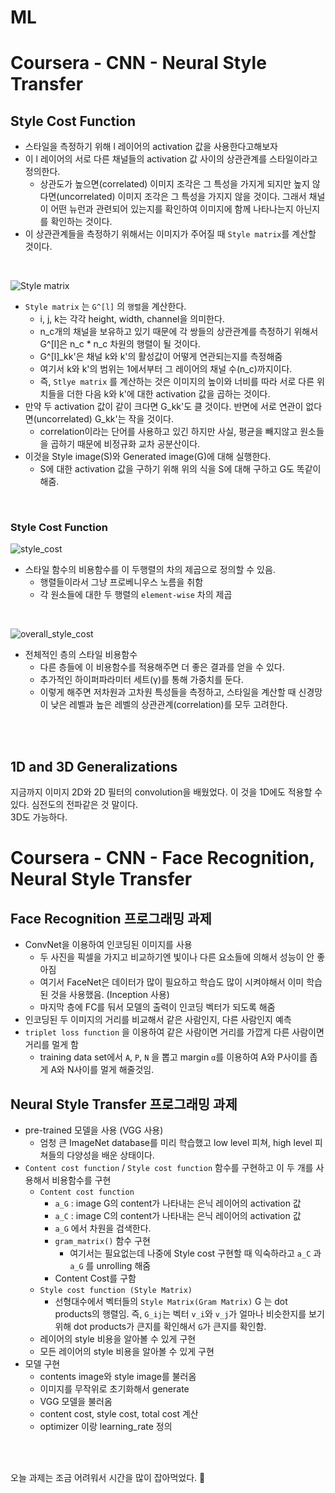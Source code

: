 # ML
# Coursera - CNN - Neural Style Transfer
## Style Cost Function
- 스타일을 측정하기 위해 l 레이어의 activation 값을 사용한다고해보자
- 이 l 레이어의 서로 다른 채널들의 activation 값 사이의 상관관계를 스타일이라고 정의한다.
    - 상관도가 높으면(correlated) 이미지 조각은 그 특성을 가지게 되지만 높지 않다면(uncorrelated) 이미지 조각은 그 특성을 가지지 않을 것이다. 그래서 채널이 어떤 뉴런과 관련되어 있는지를 확인하여 이미지에 함께 나타나는지 아닌지를 확인하는 것이다.
- 이 상관관계들을 측정하기 위해서는 이미지가 주어질 때 `Style matrix`를 계산할 것이다.


<br>

![Style matrix]()

- `Style matrix` 는 `G^[l]` 의 `행렬`을 계산한다. 
    - i, j, k는 각각 height, width, channel을 의미한다.
    - n_c개의 채널을 보유하고 있기 때문에 각 쌍들의 상관관계를 측정하기 위해서 G^[l]은 n_c * n_c 차원의 행렬이 될 것이다.
    - G^[l]_kk'은 채널 k와 k'의 활성값이 어떻게 연관되는지를 측정해줌
    - 여기서 k와 k'의 범위는 1에서부터 그 레이어의 채널 수(n_c)까지이다.
    - 즉, `Stlye matrix` 를 계산하는 것은 이미지의 높이와 너비를 따라 서로 다른 위치들을 더한 다음 k와 k'에 대한 activation 값을 곱하는 것이다.
- 만약 두 activation 값이 같이 크다면 G_kk'도 클 것이다. 반면에 서로 연관이 없다면(uncorrelated) G_kk'는 작을 것이다.
    - correlation이라는 단어를 사용하고 있긴 하지만 사실, 평균을 빼지않고 원소들을 곱하기 때문에 비정규화 교차 공분산이다.
- 이것을 Style image(S)와 Generated image(G)에 대해 실행한다.
    - S에 대한 activation 값을 구하기 위해 위의 식을 S에 대해 구하고 G도 똑같이 해줌.

<br>

### Style Cost Function

![style_cost]()

- 스타일 함수의 비용함수를 이 두행렬의 차의 제곱으로 정의할 수 있음.
    - 행렬들이라서 그냥 프로베니우스 노름을 취함
    - 각 원소들에 대한 두 행렬의 `element-wise` 차의 제곱

<br>

![overall_style_cost]()

- 전체적인 층의 스타일 비용함수
    - 다른 층들에 이 비용함수를 적용해주면 더 좋은 결과를 얻을 수 있다. 
    - 추가적인 하이퍼파라미터 세트(γ)를 통해 가중치를 둔다.
    - 이렇게 해주면 저차원과 고차원 특성들을 측정하고, 스타일을 계산할 때 신경망이 낮은 레벨과 높은 레벨의 상관관계(correlation)를 모두 고려한다. 

<br><br>

## 1D and 3D Generalizations
지금까지 이미지 2D와 2D 필터의 convolution을 배웠었다. 이 것을 1D에도 적용할 수 있다. 심전도의 전파같은 것 말이다. <br>
3D도 가능하다.


# Coursera - CNN - Face Recognition, Neural Style Transfer
## Face Recognition 프로그래밍 과제
- ConvNet을 이용하여 인코딩된 이미지를 사용
    - 두 사진을 픽셀을 가지고 비교하기엔 빛이나 다른 요소들에 의해서 성능이 안 좋아짐
    - 여기서 FaceNet은 데이터가 많이 필요하고 학습도 많이 시켜야해서 이미 학습된 것을 사용했음. (Inception 사용)
    - 마지막 층에 FC를 둬서 모델의 출력이 인코딩 벡터가 되도록 해줌
- 인코딩된 두 이미지의 거리를 비교해서 같은 사람인지, 다른 사람인지 예측
- `triplet loss function` 을 이용하여 같은 사람이면 거리를 가깝게 다른 사람이면 거리를 멀게 함
    - training data set에서 `A`, `P`, `N` 을 뽑고 margin `α`를 이용하여 A와 P사이를 좁게 A와 N사이를 멀게 해줄것임.
## Neural Style Transfer 프로그래밍 과제
- pre-trained 모델을 사용 (VGG 사용)
    - 엄청 큰 ImageNet database를 미리 학습했고 low level 피쳐, high level 피쳐들의 다양성을 배운 상태이다.
- `Content cost function` /  `Style cost function` 함수를 구현하고 이 두 개를 사용해서 비용함수를 구현
    - `Content cost function`
        - `a_G` : image G의 content가 나타내는 은닉 레이어의 activation 값
        - `a_C` : image C의 content가 나타내는 은닉 레이어의 activation 값
        - `a_G` 에서 차원을 검색한다.
        - `gram_matrix()` 함수 구현
            - 여기서는 필요없는데 나중에 Style cost 구현할 때 익숙하라고 `a_C` 과 `a_G` 를 unrolling 해줌
        - Content Cost를 구함
    - `Style cost function (Style Matrix)`
        - 선형대수에서 벡터들의 `Style Matrix(Gram Matrix)` G 는 dot products의 행렬임. 즉, `G_ij`는 벡터 `v_i`와 `v_j`가 얼마나 비슷한지를 보기위해 dot products가 큰지를 확인해서 `G`가 큰지를 확인함.
    - 레이어의 style 비용을 알아볼 수 있게 구현
    - 모든 레이어의 style 비용을 알아볼 수 있게 구현
- 모델 구현
    - contents image와 style image를 불러옴
    - 이미지를 무작위로 초기화해서 generate
    - VGG 모델을 불러옴
    - content cost, style cost, total cost 계산
    - optimizer 이랑 learning_rate 정의

<br><br>

오늘 과제는 조금 어려워서 시간을 많이 잡아먹었다. :facepalm: